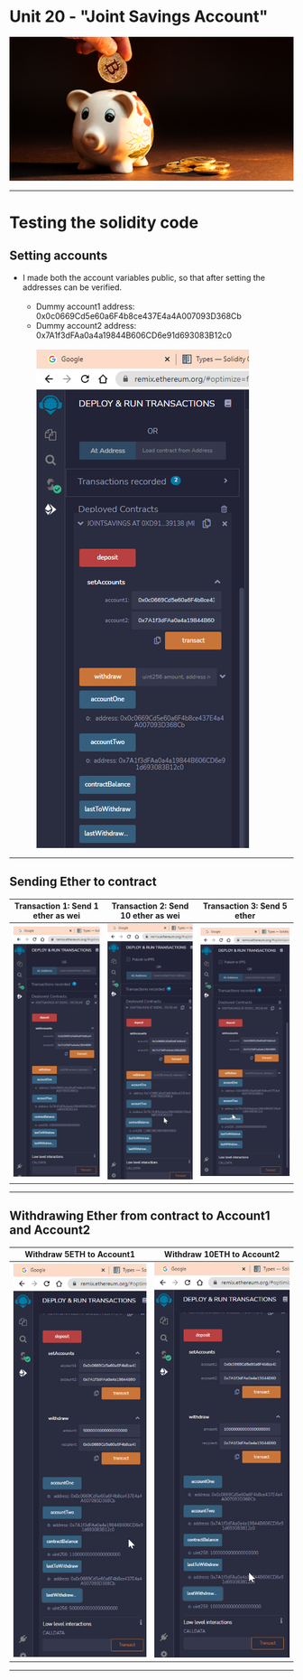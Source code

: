 # Unit 20 - "Joint Savings Account"

![alt=“”](Images/20-5-challenge-image.png)

- - -

# Testing the solidity code

## Setting accounts 
 - I made both the account variables public, so that after setting the addresses can be verified.  
 &nbsp;  
    - Dummy account1 address: 0x0c0669Cd5e60a6F4b8ce437E4a4A007093D368Cb
    - Dummy account2 address: 0x7A1f3dFAa0a4a19844B606CD6e91d693083B12c0  
&nbsp;  
![alt=“Setting accounts”](Execution_Results/Setting_Accounts.png)

- - -

## Sending Ether to contract

| Transaction 1: Send 1 ether as wei      | Transaction 2: Send 10 ether as wei | Transaction 3: Send 5 ether     |
| :----:        |    :----:   |          :----: |
| ![alt=“Sending 1 Ether to contract”](Execution_Results/Contract_Balance1.png)      | ![alt=“Sending 10 Ether to contract”](Execution_Results/Contract_Balance2.png)       | ![alt=“Sending 5 Ether to contract”](Execution_Results/Contract_Balance3.png)   |

- - -
## Withdrawing Ether from contract to Account1 and Account2

| Withdraw 5ETH to Account1     | Withdraw 10ETH to Account2 |
| :----:        |    :----:   |
| ![alt=“Withdraw 5 Ether to Account1”](Execution_Results/Account1_5ETH_Withdraw.png)      | ![alt=Withdraw 10 Ether to Account2”](Execution_Results/Account2_10ETH_Withdraw.png)       | 
---


